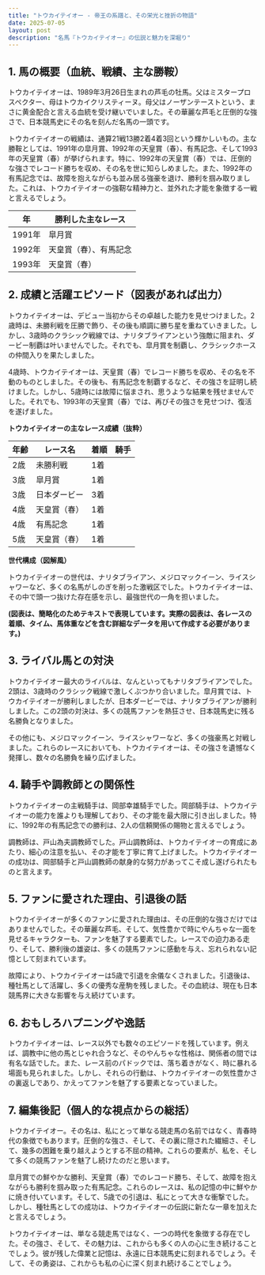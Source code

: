 ```yaml
---
title: "トウカイテイオー - 帝王の系譜と、その栄光と挫折の物語"
date: 2025-07-05
layout: post
description: "名馬『トウカイテイオー』の伝説と魅力を深堀り"
---
```


## 1. 馬の概要（血統、戦績、主な勝鞍）

トウカイテイオーは、1989年3月26日生まれの芦毛の牡馬。父はミスタープロスペクター、母はトウカイクリスティーヌ。母父はノーザンテーストという、まさに黄金配合と言える血統を受け継いでいました。その華麗な芦毛と圧倒的な強さで、日本競馬史にその名を刻んだ名馬の一頭です。

トウカイテイオーの戦績は、通算21戦13勝2着4着3回という輝かしいもの。主な勝鞍としては、1991年の皐月賞、1992年の天皇賞（春）、有馬記念、そして1993年の天皇賞（春）が挙げられます。特に、1992年の天皇賞（春）では、圧倒的な強さでレコード勝ちを収め、その名を世に知らしめました。また、1992年の有馬記念では、故障を抱えながらも並み居る強豪を退け、勝利を掴み取りました。これは、トウカイテイオーの強靭な精神力と、並外れた才能を象徴する一戦と言えるでしょう。

| 年 | 勝利した主なレース |
|---|---|
| 1991年 | 皐月賞 |
| 1992年 | 天皇賞（春）、有馬記念 |
| 1993年 | 天皇賞（春） |


## 2. 成績と活躍エピソード（図表があれば出力）

トウカイテイオーは、デビュー当初からその卓越した能力を見せつけました。2歳時は、未勝利戦を圧勝で飾り、その後も順調に勝ち星を重ねていきました。しかし、3歳時のクラシック戦線では、ナリタブライアンという強敵に阻まれ、ダービー制覇は叶いませんでした。それでも、皐月賞を制覇し、クラシックホースの仲間入りを果たしました。

4歳時、トウカイテイオーは、天皇賞（春）でレコード勝ちを収め、その名を不動のものとしました。その後も、有馬記念を制覇するなど、その強さを証明し続けました。しかし、5歳時には故障に悩まされ、思うような結果を残せませんでした。それでも、1993年の天皇賞（春）では、再びその強さを見せつけ、復活を遂げました。

**トウカイテイオーの主なレース成績（抜粋）**

| 年齢 | レース名 | 着順 | 騎手 |
|---|---|---|---|
| 2歳 | 未勝利戦 | 1着 |  |
| 3歳 | 皐月賞 | 1着 |  |
| 3歳 | 日本ダービー | 3着 |  |
| 4歳 | 天皇賞（春） | 1着 |  |
| 4歳 | 有馬記念 | 1着 |  |
| 5歳 | 天皇賞（春） | 1着 |  |


**世代構成（図解風）**

トウカイテイオーの世代は、ナリタブライアン、メジロマックイーン、ライスシャワーなど、多くの名馬がしのぎを削った激戦区でした。トウカイテイオーは、その中で頭一つ抜けた存在感を示し、最強世代の一角を担いました。


**(図表は、簡略化のためテキストで表現しています。実際の図表は、各レースの着順、タイム、馬体重などを含む詳細なデータを用いて作成する必要があります。)**


## 3. ライバル馬との対決

トウカイテイオー最大のライバルは、なんといってもナリタブライアンでした。2頭は、3歳時のクラシック戦線で激しくぶつかり合いました。皐月賞では、トウカイテイオーが勝利しましたが、日本ダービーでは、ナリタブライアンが勝利しました。この2頭の対決は、多くの競馬ファンを熱狂させ、日本競馬史に残る名勝負となりました。

その他にも、メジロマックイーン、ライスシャワーなど、多くの強豪馬と対戦しました。これらのレースにおいても、トウカイテイオーは、その強さを遺憾なく発揮し、数々の名勝負を繰り広げました。


## 4. 騎手や調教師との関係性

トウカイテイオーの主戦騎手は、岡部幸雄騎手でした。岡部騎手は、トウカイテイオーの能力を誰よりも理解しており、その才能を最大限に引き出しました。特に、1992年の有馬記念での勝利は、2人の信頼関係の賜物と言えるでしょう。

調教師は、戸山為夫調教師でした。戸山調教師は、トウカイテイオーの育成にあたり、細心の注意を払い、その才能を丁寧に育て上げました。トウカイテイオーの成功は、岡部騎手と戸山調教師の献身的な努力があってこそ成し遂げられたものと言えます。


## 5. ファンに愛された理由、引退後の話

トウカイテイオーが多くのファンに愛された理由は、その圧倒的な強さだけではありませんでした。その華麗な芦毛、そして、気性豊かで時にやんちゃな一面を見せるキャラクターも、ファンを魅了する要素でした。レースでの迫力ある走り、そして、勝利後の雄姿は、多くの競馬ファンに感動を与え、忘れられない記憶として刻まれています。

故障により、トウカイテイオーは5歳で引退を余儀なくされました。引退後は、種牡馬として活躍し、多くの優秀な産駒を残しました。その血統は、現在も日本競馬界に大きな影響を与え続けています。


## 6. おもしろハプニングや逸話

トウカイテイオーは、レース以外でも数々のエピソードを残しています。例えば、調教中に他の馬とじゃれ合うなど、そのやんちゃな性格は、関係者の間では有名な話でした。また、レース前のパドックでは、落ち着きがなく、時に暴れる場面も見られました。しかし、それらの行動は、トウカイテイオーの気性豊かさの裏返しであり、かえってファンを魅了する要素となっていました。


## 7. 編集後記（個人的な視点からの総括）

トウカイテイオー。その名は、私にとって単なる競走馬の名前ではなく、青春時代の象徴でもあります。圧倒的な強さ、そして、その裏に隠された繊細さ、そして、幾多の困難を乗り越えようとする不屈の精神。これらの要素が、私を、そして多くの競馬ファンを魅了し続けたのだと思います。

皐月賞での鮮やかな勝利、天皇賞（春）でのレコード勝ち、そして、故障を抱えながらも勝利を掴み取った有馬記念。これらのレースは、私の記憶の中に鮮やかに焼き付いています。そして、5歳での引退は、私にとって大きな衝撃でした。しかし、種牡馬としての成功は、トウカイテイオーの伝説に新たな一章を加えたと言えるでしょう。

トウカイテイオーは、単なる競走馬ではなく、一つの時代を象徴する存在でした。その強さ、そして、その魅力は、これからも多くの人の心に生き続けることでしょう。彼が残した偉業と記憶は、永遠に日本競馬史に刻まれるでしょう。そして、その勇姿は、これからも私の心に深く刻まれ続けることでしょう。
